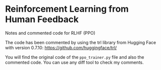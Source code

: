 # Reinforcement Learning from Human Feedback
Notes and commented code for RLHF (PPO)

The code has been commented by using the trl library from Hugging Face with version 0.7.10: https://github.com/huggingface/trl/

You will find the original code of the `ppo_trainer.py` file and also the commented code. You can use any diff tool to check my comments.
